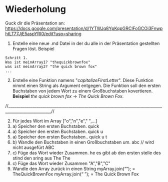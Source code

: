 # Wiederholung

Guck dir die Präsentation an: https://docs.google.com/presentation/d/1YTWJq8YpKqpGRClFoGCOi3FnwphtLT77JjE5aspYRI0/edit?usp=sharing
1. Erstelle eine neue .md Datei in der du alle in der Präsentation gestellten Fragen löst.
Beispiel 
```
Schritt 1. 
Was ist meinArray1? "thequickbrownfox"
was ist meinArray2? "the quick brown fox"
...
```

2. Erstelle eine Funktion namens "_capitalizeFirstLetter_". Diese Funktion nimmt einen String als Argument entgegen. Die Funktion soll den ersten Buchstaben von jedem Wort zu einem Großbuchstaben kovertieren. **Beispiel** _the quick brown fox_ → _The Quick Brown Fox_.




//____________________________________________________________________________________________________//

2. Für jedes Wort im Array
["o","n","e"," ",...]
2. a) Speicher den ersten Buchstaben.
quick
2. a) Speicher den ersten Buchstaben.
quick
u
2. a) Speicher den ersten Buchstaben..
quick
u
t
2. b) Wandle den Buchstaben in einen Großbuchstaben um.
abc // wird nicht ausgefürt
ABC
2. c) Füge das Wort wieder Zusammen.
he
es gibt ab den ersten stelle des stind den sring aus
The
The
2. c) Füge das Wort wieder Zusammen
"A","B","C"
3. Wandle den Array zurück in einen String
myArray.join(“”); = TheQuickBrownFox
myArray.join(“ ”); = The Quick Brown Fox
